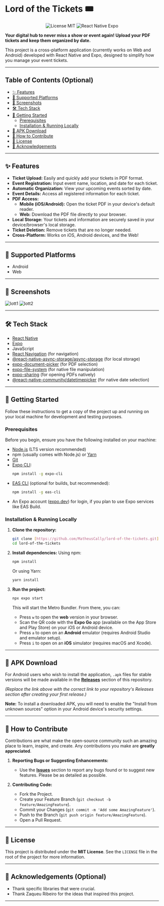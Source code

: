 # Lord of the Tickets 🎟️

<p align="center">
  <img src="https://img.shields.io/badge/license-MIT-green.svg" alt="License MIT">
  <img src="https://img.shields.io/badge/React%20Native-Expo-blueviolet" alt="React Native Expo">
  </p>

**Your digital hub to never miss a show or event again! Upload your PDF tickets and keep them organized by date.**

This project is a cross-platform application (currently works on Web and Android) developed with React Native and Expo, designed to simplify how you manage your event tickets.

---

## Table of Contents (Optional)

* [✨ Features](#-features)
* [📱 Supported Platforms](#-supported-platforms)
* [📸 Screenshots](#-screenshots)
* [🛠️ Tech Stack](#️-tech-stack)
* [🚀 Getting Started](#-getting-started)
    * [Prerequisites](#prerequisites)
    * [Installation & Running Locally](#installation--running-locally)
* [📲 APK Download](#-apk-download)
* [🤝 How to Contribute](#-how-to-contribute)
* [📜 License](#-license)
* [🙏 Acknowledgements](#-acknowledgements)

---

## ✨ Features

* **Ticket Upload:** Easily and quickly add your tickets in PDF format.
* **Event Registration:** Input event name, location, and date for each ticket.
* **Automatic Organization:** View your upcoming events sorted by date.
* **Event Details:** Access all registered information for each ticket.
* **PDF Access:**
    * **Mobile (iOS/Android):** Open the ticket PDF in your device's default reader.
    * **Web:** Download the PDF file directly to your browser.
* **Local Storage:** Your tickets and information are securely saved in your device/browser's local storage.
* **Ticket Deletion:** Remove tickets that are no longer needed.
* **Cross-Platform:** Works on iOS, Android devices, and the Web!

---

## 📱 Supported Platforms

* Android
* Web

---

## 📸 Screenshots

![lott1](https://github.com/user-attachments/assets/0fb72492-095f-406f-867e-a809dc6dea4e)
![lott2](https://github.com/user-attachments/assets/d3ca7daa-9d64-4d98-9e7e-78797c40fbe9)

---

## 🛠️ Tech Stack

* [React Native](https://reactnative.dev/)
* [Expo](https://expo.dev/)
* JavaScript
* [React Navigation](https://reactnavigation.org/) (for navigation)
* [@react-native-async-storage/async-storage](https://github.com/react-native-async-storage/async-storage) (for local storage)
* [expo-document-picker](https://docs.expo.dev/versions/latest/sdk/document-picker/) (for PDF selection)
* [expo-file-system](https://docs.expo.dev/versions/latest/sdk/filesystem/) (for native file manipulation)
* [expo-sharing](https://docs.expo.dev/versions/latest/sdk/sharing/) (for opening PDFs natively)
* [@react-native-community/datetimepicker](https://github.com/react-native-datetimepicker/datetimepicker) (for native date selection)

---

## 🚀 Getting Started

Follow these instructions to get a copy of the project up and running on your local machine for development and testing purposes.

### Prerequisites

Before you begin, ensure you have the following installed on your machine:

* [Node.js](https://nodejs.org/) (LTS version recommended)
* npm (usually comes with Node.js) or [Yarn](https://yarnpkg.com/)
* [Git](https://git-scm.com/)
* [Expo CLI](https://docs.expo.dev/get-started/installation/):
    ```bash
    npm install -g expo-cli
    ```
* [EAS CLI](https://docs.expo.dev/build/eas-cli/) (optional for builds, but recommended):
    ```bash
    npm install -g eas-cli
    ```
* An Expo account ([expo.dev](https://expo.dev/)) for login, if you plan to use Expo services like EAS Build.

### Installation & Running Locally

1.  **Clone the repository:**
    ```bash
    git clone [https://github.com/MatheusCally/lord-of-the-tickets.git](https://github.com/MatheusCally/lord-of-the-tickets.git)
    cd lord-of-the-tickets
    ```

2.  **Install dependencies:**
    Using npm:
    ```bash
    npm install
    ```
    Or using Yarn:
    ```bash
    yarn install
    ```

3.  **Run the project:**
    ```bash
    npx expo start
    ```
    This will start the Metro Bundler. From there, you can:
    * Press `w` to open the **web** version in your browser.
    * Scan the QR code with the **Expo Go** app (available on the App Store and Play Store) on your iOS or Android device.
    * Press `a` to open on an **Android** emulator (requires Android Studio and emulator setup).
    * Press `i` to open on an **iOS** simulator (requires macOS and Xcode).

---

## 📲 APK Download

For Android users who wish to install the application, `.apk` files for stable versions will be made available in the **[Releases](https://github.com/MatheusCally/lord-of-the-tickets/releases)** section of this repository.

*(Replace the link above with the correct link to your repository's Releases section after creating your first release.)*

**Note:** To install a downloaded APK, you will need to enable the "Install from unknown sources" option in your Android device's security settings.

---

## 🤝 How to Contribute

Contributions are what make the open-source community such an amazing place to learn, inspire, and create. Any contributions you make are **greatly appreciated**.

1.  **Reporting Bugs or Suggesting Enhancements:**
    * Use the **[Issues](https://github.com/MatheusCally/lord-of-the-tickets/issues)** section to report any bugs found or to suggest new features. Please be as detailed as possible.

2.  **Contributing Code:**
    * Fork the Project.
    * Create your Feature Branch (`git checkout -b feature/AmazingFeature`).
    * Commit your Changes (`git commit -m 'Add some AmazingFeature'`).
    * Push to the Branch (`git push origin feature/AmazingFeature`).
    * Open a Pull Request.

---

## 📜 License

This project is distributed under the **MIT License**. See the `LICENSE` file in the root of the project for more information.

---

## 🙏 Acknowledgements (Optional)

* Thank specific libraries that were crucial.
* Thank Zaqueu Ribeiro for the ideas that inspired this project.

---
